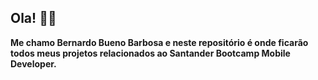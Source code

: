 ## Ola! :robot::rocket:

**Me chamo Bernardo Bueno Barbosa e neste repositório é onde ficarão todos meus projetos relacionados ao Santander Bootcamp Mobile Developer.**
